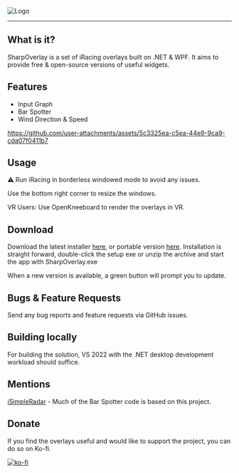 
![Logo](https://raw.githubusercontent.com/TiberiuC39/SharpOverlay/master/Media/sharpoverlaylogo.png)

---

## What is it?
SharpOverlay is a set of iRacing overlays built on .NET & WPF. It aims to provide free & open-source versions of useful widgets.

## Features
* Input Graph
* Bar Spotter
* Wind Direction & Speed


https://github.com/user-attachments/assets/5c3325ea-c5ea-44e9-9ca9-cda07f0411b7


## Usage
⚠️ Run iRacing in borderless windowed mode to avoid any issues.

Use the bottom right corner to resize the windows.

VR Users: Use OpenKneeboard to render the overlays in VR.

## Download

Download the latest installer [here](https://github.com/TiberiuC39/SharpOverlay/releases/latest/download/SharpOverlay-win-Setup.exe), or portable version [here](https://github.com/TiberiuC39/SharpOverlay/releases/latest/download/SharpOverlay-win-Portable.zip). 
Installation is straight forward, double-click the setup exe or unzip the archive and start the app with SharpOverlay.exe

When a new version is available, a green button will prompt you to update. 
## Bugs & Feature Requests
Send any bug reports and feature requests via GitHub issues.

## Building locally
For building the solution, VS 2022 with the .NET desktop development workload should suffice.

## Mentions

[iSimpleRadar](https://github.com/marcoscavaleiro/iSimpleRadar) - Much of the Bar Spotter code is based on this project.

## Donate
If you find the overlays useful and would like to support the project, you can do so on Ko-fi.

[![ko-fi](https://ko-fi.com/img/githubbutton_sm.svg)](https://ko-fi.com/Q5Q211EKTG)




